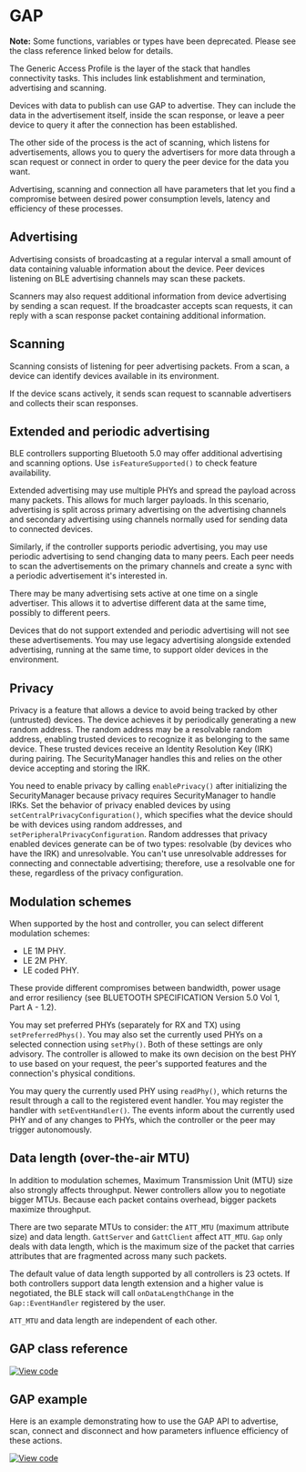 # GAP

<span class="notes">**Note:** Some functions, variables or types have been deprecated. Please see the class reference linked below for details.</span>

The Generic Access Profile is the layer of the stack that handles connectivity tasks. This includes link establishment and termination, advertising and scanning.

Devices with data to publish can use GAP to advertise. They can include the data in the advertisement itself, inside the scan response, or leave a peer device to query it after the connection has been established.

The other side of the process is the act of scanning, which listens for advertisements, allows you to query the advertisers for more data through a scan request or connect in order to query the peer device for the data you want.

Advertising, scanning and connection all have parameters that let you find a compromise between desired power consumption levels, latency and efficiency of these processes.

## Advertising

Advertising consists of broadcasting at a regular interval a small amount of data containing valuable information about the device. Peer devices listening on BLE advertising channels may scan these packets.

Scanners may also request additional information from device advertising by sending a scan request. If the broadcaster accepts scan requests, it can reply with a scan response packet containing additional information.

## Scanning

Scanning consists of listening for peer advertising packets. From a scan, a device can identify devices available in its environment.

If the device scans actively, it sends scan request to scannable advertisers and collects their scan responses.

## Extended and periodic advertising

BLE controllers supporting Bluetooth 5.0 may offer additional advertising and scanning options. Use `isFeatureSupported()` to check feature availability.

Extended advertising may use multiple PHYs and spread the payload across many packets. This allows for much larger payloads. In this scenario, advertising is split across primary advertising on the advertising channels and secondary advertising using channels normally used for sending data to connected devices.

Similarly, if the controller supports periodic advertising, you may use periodic advertising to send changing data to many peers. Each peer needs to scan the advertisements on the primary channels and create a sync with a periodic advertisement it's interested in.

There may be many advertising sets active at one time on a single advertiser. This allows it to advertise different data at the same time, possibly to different peers.

Devices that do not support extended and periodic advertising will not see these advertisements. You may use legacy advertising alongside extended advertising, running at the same time, to support older devices in the environment.

## Privacy

Privacy is a feature that allows a device to avoid being tracked by other (untrusted) devices. The device achieves it by periodically generating a new random address. The random address may be a resolvable random address, enabling trusted devices to recognize it as belonging to the same device. These trusted devices receive an Identity Resolution Key (IRK) during pairing. The SecurityManager handles this and relies on the other device accepting and storing the IRK.

You need to enable privacy by calling `enablePrivacy()` after initializing the SecurityManager because privacy requires SecurityManager to handle IRKs. Set the behavior of privacy enabled devices by using `setCentralPrivacyConfiguration()`, which specifies what the device should be with devices using random addresses, and `setPeripheralPrivacyConfiguration`. Random addresses that privacy enabled devices generate can be of two types: resolvable (by devices who have the IRK) and unresolvable. You can't use unresolvable addresses for connecting and connectable advertising; therefore, use a resolvable one for these, regardless of the privacy configuration.

## Modulation schemes

When supported by the host and controller, you can select different modulation schemes:

 - LE 1M PHY.
 - LE 2M PHY.
 - LE coded PHY.

These provide different compromises between bandwidth, power usage and error resiliency (see BLUETOOTH SPECIFICATION Version 5.0 Vol 1, Part A - 1.2).

You may set preferred PHYs (separately for RX and TX) using `setPreferredPhys()`. You may also set the currently used PHYs on a selected connection using `setPhy()`. Both of these settings are only advisory. The controller is allowed to make its own decision on the best PHY to use based on your request, the peer's supported features and the connection's physical conditions.

You may query the currently used PHY using `readPhy()`, which returns the result through a call to the registered event handler. You may register the handler with `setEventHandler()`. The events inform about the currently used PHY and of any changes to PHYs, which the controller or the peer may trigger autonomously.

## Data length (over-the-air MTU)

In addition to modulation schemes, Maximum Transmission Unit (MTU) size also strongly affects throughput. Newer controllers allow you to negotiate bigger MTUs. Because each packet contains overhead, bigger packets maximize throughput.

There are two separate MTUs to consider: the `ATT_MTU` (maximum attribute size) and data length. `GattServer` and `GattClient` affect `ATT_MTU`. `Gap` only deals with data length, which is the maximum size of the packet that carries attributes that are fragmented across many such packets.

The default value of data length supported by all controllers is 23 octets. If both controllers support data length extension and a higher value is negotiated, the BLE stack will call `onDataLengthChange` in the `Gap::EventHandler` registered by the user.

`ATT_MTU` and data length are independent of each other.

## GAP class reference

[![View code](https://www.mbed.com/embed/?type=library)](https://os.mbed.com/docs/mbed-os/v6.9/mbed-os-api-doxy/classble_1_1_gap.html)


## GAP example

Here is an example demonstrating how to use the GAP API to advertise, scan, connect and disconnect and how parameters influence efficiency of these actions.

[![View code](https://www.mbed.com/embed/?url=https://github.com/ARMmbed/mbed-os-example-ble/blob/mbed-os-6.9.0/BLE_GAP/source/)](https://github.com/ARMmbed/mbed-os-example-ble/blob/mbed-os-6.9.0/BLE_GAP/source/main.cpp)
